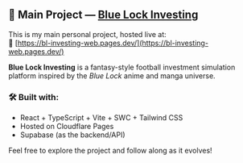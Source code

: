 ## 🚀 Main Project — [Blue Lock Investing](https://bl-investing-web.pages.dev/)

This is my main personal project, hosted live at:  
🔗 [https://bl-investing-web.pages.dev/](https://bl-investing-web.pages.dev/)

**Blue Lock Investing** is a fantasy-style football investment simulation platform inspired by the *Blue Lock* anime and manga universe.

### 🛠️ Built with:
- React + TypeScript + Vite + SWC + Tailwind CSS     
- Hosted on Cloudflare Pages
- Supabase (as the backend/API)

Feel free to explore the project and follow along as it evolves!
